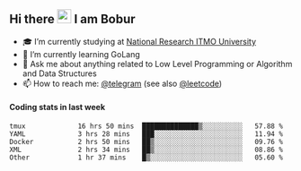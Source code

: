 ## Hi there <img src="https://media.giphy.com/media/hvRJCLFzcasrR4ia7z/giphy.gif" width="25px" height="25px"> I am Bobur

- :mortar_board: I’m currently studying at [National Research ITMO University](https://itmo.ru/)
- :seedling: I’m currently learning GoLang
- :speech_balloon: Ask me about anything related to Low Level Programming or Algorithm and Data Structures
- :mailbox: How to reach me: [@telegram](https://t.me/octoant) (see also [@leetcode](https://leetcode.com/octoant/))    

#### Coding stats in last week

<!--START_SECTION:waka-->

```text
tmux             16 hrs 50 mins  ██████████████▒░░░░░░░░░░   57.88 %
YAML             3 hrs 28 mins   ███░░░░░░░░░░░░░░░░░░░░░░   11.94 %
Docker           2 hrs 50 mins   ██▒░░░░░░░░░░░░░░░░░░░░░░   09.76 %
XML              2 hrs 34 mins   ██▒░░░░░░░░░░░░░░░░░░░░░░   08.86 %
Other            1 hr 37 mins    █▒░░░░░░░░░░░░░░░░░░░░░░░   05.60 %
```

<!--END_SECTION:waka-->
